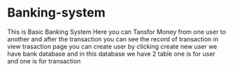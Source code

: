 # Banking-system
This is Basic Banking System
Here you can Tansfor Money from one user to another
and after the transaction you can see the record of transaction in view trasaction page
you can create user by clicking create new user
we have bank database and in this database we have 2 table one is for user and one is  for transaction
